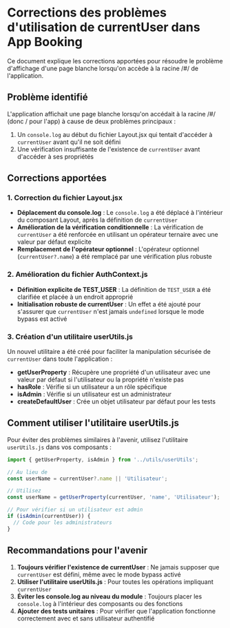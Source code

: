 # Corrections des problèmes d'utilisation de currentUser dans App Booking

Ce document explique les corrections apportées pour résoudre le problème d'affichage d'une page blanche lorsqu'on accède à la racine /#/ de l'application.

## Problème identifié

L'application affichait une page blanche lorsqu'on accédait à la racine /#/ (donc / pour l'app) à cause de deux problèmes principaux :

1. Un `console.log` au début du fichier Layout.jsx qui tentait d'accéder à `currentUser` avant qu'il ne soit défini
2. Une vérification insuffisante de l'existence de `currentUser` avant d'accéder à ses propriétés

## Corrections apportées

### 1. Correction du fichier Layout.jsx

- **Déplacement du console.log** : Le `console.log` a été déplacé à l'intérieur du composant Layout, après la définition de `currentUser`
- **Amélioration de la vérification conditionnelle** : La vérification de `currentUser` a été renforcée en utilisant un opérateur ternaire avec une valeur par défaut explicite
- **Remplacement de l'opérateur optionnel** : L'opérateur optionnel (`currentUser?.name`) a été remplacé par une vérification plus robuste

### 2. Amélioration du fichier AuthContext.js

- **Définition explicite de TEST_USER** : La définition de `TEST_USER` a été clarifiée et placée à un endroit approprié
- **Initialisation robuste de currentUser** : Un effet a été ajouté pour s'assurer que `currentUser` n'est jamais `undefined` lorsque le mode bypass est activé

### 3. Création d'un utilitaire userUtils.js

Un nouvel utilitaire a été créé pour faciliter la manipulation sécurisée de `currentUser` dans toute l'application :

- **getUserProperty** : Récupère une propriété d'un utilisateur avec une valeur par défaut si l'utilisateur ou la propriété n'existe pas
- **hasRole** : Vérifie si un utilisateur a un rôle spécifique
- **isAdmin** : Vérifie si un utilisateur est un administrateur
- **createDefaultUser** : Crée un objet utilisateur par défaut pour les tests

## Comment utiliser l'utilitaire userUtils.js

Pour éviter des problèmes similaires à l'avenir, utilisez l'utilitaire `userUtils.js` dans vos composants :

```jsx
import { getUserProperty, isAdmin } from '../utils/userUtils';

// Au lieu de
const userName = currentUser?.name || 'Utilisateur';

// Utilisez
const userName = getUserProperty(currentUser, 'name', 'Utilisateur');

// Pour vérifier si un utilisateur est admin
if (isAdmin(currentUser)) {
  // Code pour les administrateurs
}
```

## Recommandations pour l'avenir

1. **Toujours vérifier l'existence de currentUser** : Ne jamais supposer que `currentUser` est défini, même avec le mode bypass activé
2. **Utiliser l'utilitaire userUtils.js** : Pour toutes les opérations impliquant `currentUser`
3. **Éviter les console.log au niveau du module** : Toujours placer les `console.log` à l'intérieur des composants ou des fonctions
4. **Ajouter des tests unitaires** : Pour vérifier que l'application fonctionne correctement avec et sans utilisateur authentifié
